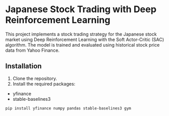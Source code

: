 # Japanese Stock Trading with Deep Reinforcement Learning

This project implements a stock trading strategy for the Japanese stock market using Deep Reinforcement Learning with the Soft Actor-Critic (SAC) algorithm. The model is trained and evaluated using historical stock price data from Yahoo Finance.

## Installation

1. Clone the repository.
2. Install the required packages:
- yfinance  
- stable-baselines3  

```bash
pip install yfinance numpy pandas stable-baselines3 gym